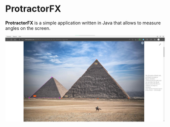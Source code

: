 # ProtractorFX
**ProtractorFX** is a simple application written in Java that allows to measure angles on the screen.

![ProtractorFX](ex_1.jpg)
